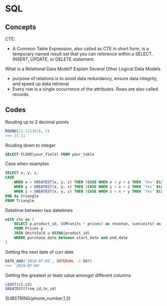 # SQL

## Concepts
CTE:
- A Common Table Expression, also called as CTE in short form, is a temporary named result set that you can reference within a SELECT, INSERT, UPDATE, or DELETE statement.

What is a Relational Data Model? Explain Several Other Logical Data Models
- purpose of relations is to avoid data redundancy, ensure data integrity, and speed up data retrieval
- Every row is a single occurrence of the attributes. Rows are also called records.



## Codes
Rouding up to 2 decimal points
```sql
ROUND(23.112342), 2)
>>> 23.11
```

Rouding down to integer
```sql
SELECT FLOOR(your_field) FROM your_table
```

Case when examples
```sql
SELECT x, y, z,
CASE 
    WHEN x = GREATEST(x, y, z) THEN (CASE WHEN x < y + z THEN 'Yes' ELSE 'No' END)
    WHEN y = GREATEST(x, y, z) THEN (CASE WHEN y < x + z THEN 'Yes' ELSE 'No' END)
    WHEN z = GREATEST(x, y, z) THEN (CASE WHEN z < x + y THEN 'Yes' ELSE 'No' END)
END As triangle
FROM Triangle
```

Datetime between two datetimes
```sql
with cte as (
    SELECT p.product_id, SUM(units * prices) as revenue, sum(units) as quantity
    FROM Prices p
    JOIN UnitsSold u USING(product_id)
    WHERE purchase_date between start_date and end_date
)
```

Getting the next date of curr date
```sql
DATE_ADD('2019-07-05', INTERVAL -1 DAY)
>>> '2019-07-04'
```

Getting the greatest or least value amongst different columns
```sql
LEAST(c1,c2)
GREATEST(from_id,to_id)
```

SUBSTRING(phone_number,1,3)
